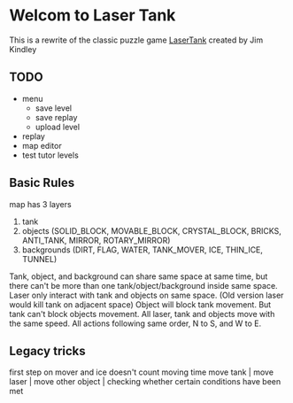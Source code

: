 # Welcom to Laser Tank
This is a rewrite of the classic puzzle game [LaserTank](https://laser-tank.com/) created by Jim Kindley

## TODO
* menu
    * save level
    * save replay
    * upload level
* replay
* map editor
* test tutor levels

## Basic Rules
map has 3 layers
1. tank
2. objects (SOLID_BLOCK, MOVABLE_BLOCK, CRYSTAL_BLOCK, BRICKS, ANTI_TANK, MIRROR, ROTARY_MIRROR)
3. backgrounds (DIRT, FLAG, WATER, TANK_MOVER, ICE, THIN_ICE, TUNNEL)

Tank, object, and background can share same space at same time, but there can't be more than one tank/object/background inside same space.
Laser only interact with tank and objects on same space. (Old version laser would kill tank on adjacent space)
Object will block tank movement. But tank can't block objects movement.
All laser, tank and objects move with the same speed.
All actions following same order, N to S, and W to E.

## Legacy tricks
first step on mover and ice doesn't count moving time
move tank | move laser | move other object | checking whether certain conditions have been met 